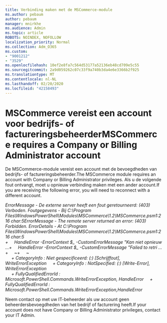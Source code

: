 ```yaml
---
title: Verbinding maken met de MSCommerce-module
ms.author: pebaum
author: pebaum
manager: mnirkhe
ms.audience: Admin
ms.topic: article
ROBOTS: NOINDEX, NOFOLLOW
localization_priority: Normal
ms.collection: Adm_O365
ms.custom:
- "9001212"
- "3529"
ms.openlocfilehash: 10ef2e8fa7c564d53177a52136eb48cd709e5c55
ms.sourcegitcommit: 2a9d059262c07c33f9a740b3da4e6e3366b2f925
ms.translationtype: MT
ms.contentlocale: nl-NL
ms.lasthandoff: 02/20/2020
ms.locfileid: "42158493"
---
```

# <a name="mscommerce-requires-a-company-or-billing-administrator-account"></a><span data-ttu-id="8f85e-102">MSCommerce vereist een account voor bedrijfs- of factureringsbeheerder</span><span class="sxs-lookup"><span data-stu-id="8f85e-102">MSCommerce requires a Company or Billing Administrator account</span></span>

<span data-ttu-id="8f85e-103">De MSCommerce-module vereist een account met de bevoegdheden van bedrijfs- of factureringsbeheerder.</span><span class="sxs-lookup"><span data-stu-id="8f85e-103">The MSCommerce module requires an account with Company or Billing Administrator privileges.</span></span> <span data-ttu-id="8f85e-104">Als u de volgende fout ontvangt, moet u opnieuw verbinding maken met een ander account.</span><span class="sxs-lookup"><span data-stu-id="8f85e-104">If you are receiving the following error, you will need to reconnect with a different account.</span></span>

<span data-ttu-id="8f85e-105">*ErrorMessage - De externe server heeft een fout geretourneerd: (403) Verboden. Foutgegevens - Bij C:\Program Files\WindowsPowerShell\Modules\MSCommerce\1.2\MSCommerce.psm1:216 char:5*</span><span class="sxs-lookup"><span data-stu-id="8f85e-105">*ErrorMessage - The remote server returned an error: (403) Forbidden. ErrorDetails - At C:\Program Files\WindowsPowerShell\Modules\MSCommerce\1.2\MSCommerce.psm1:216 char:5*</span></span><br>
<span data-ttu-id="8f85e-106">*+&nbsp;&nbsp;&nbsp;&nbsp;&nbsp;HandleError -ErrorContext $_ -CustomErrorMessage "Kan niet opnieuw ...*</span><span class="sxs-lookup"><span data-stu-id="8f85e-106">*+&nbsp;&nbsp;&nbsp;&nbsp;&nbsp;HandleError -ErrorContext $_ -CustomErrorMessage "Failed to retri ...*</span></span><br>
<span data-ttu-id="8f85e-107">\+&nbsp;&nbsp;&nbsp;&nbsp;&nbsp;~~~~~~~~~~~~~~~~~~~~~~~~~~~~~~~~~~~~~~~~~~~~~~~~~~~~~~~~~~~~~~~~~</span><span class="sxs-lookup"><span data-stu-id="8f85e-107">\+&nbsp;&nbsp;&nbsp;&nbsp;&nbsp;~~~~~~~~~~~~~~~~~~~~~~~~~~~~~~~~~~~~~~~~~~~~~~~~~~~~~~~~~~~~~~~~~</span></span><br>
<span data-ttu-id="8f85e-108">&nbsp;&nbsp;&nbsp;&nbsp;&nbsp;*+ CategoryInfo : Niet gespecificeerd: (:) [Schrijffout], WriteErrorException*</span><span class="sxs-lookup"><span data-stu-id="8f85e-108">&nbsp;&nbsp;&nbsp;&nbsp;&nbsp;*+ CategoryInfo          : NotSpecified: (:) [Write-Error], WriteErrorException*</span></span><br>
<span data-ttu-id="8f85e-109">&nbsp;&nbsp;&nbsp;&nbsp;&nbsp;*+ FullyQualifiedErrorId : Microsoft.PowerShell.Commands.WriteErrorException, HandleError*</span><span class="sxs-lookup"><span data-stu-id="8f85e-109">&nbsp;&nbsp;&nbsp;&nbsp;&nbsp;*+ FullyQualifiedErrorId : Microsoft.PowerShell.Commands.WriteErrorException,HandleError*</span></span>

<span data-ttu-id="8f85e-110">Neem contact op met uw IT-beheerder als uw account geen beheerdersbevoegdheden van het bedrijf of facturering heeft.</span><span class="sxs-lookup"><span data-stu-id="8f85e-110">If your account does not have Company or Billing Administrator privileges, contact your IT Admin.</span></span>

